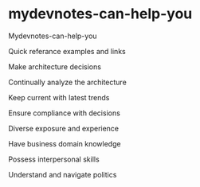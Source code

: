 # mydevnotes-can-help-you
Mydevnotes-can-help-you

Quick referance examples and links 





Make architecture decisions

Continually analyze the architecture

Keep current with latest trends

Ensure compliance with decisions

Diverse exposure and experience

Have business domain knowledge

Possess interpersonal skills

Understand and navigate politics
